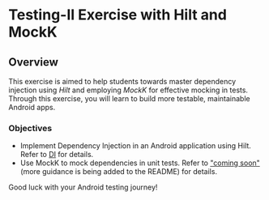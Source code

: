 # Testing-II Exercise with Hilt and MockK

## Overview

This exercise is aimed to help students towards master dependency injection using _Hilt_ and employing _MockK_ for effective mocking in tests. Through this exercise, you will learn to build more testable, maintainable Android apps.

### Objectives

- Implement Dependency Injection in an Android application using Hilt. Refer to [DI](DI) for details.
- Use MockK to mock dependencies in unit tests. Refer to ["coming soon"](MOCK) (more guidance is being added to the README) for details.

Good luck with your Android testing journey!
